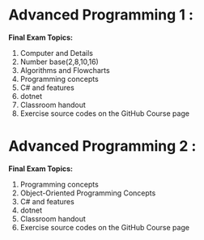 # **Advanced Programming 1 :**
**Final Exam Topics:**
1. Computer and Details
2. Number base(2,8,10,16)
3. Algorithms and Flowcharts
4. Programming concepts
5. C# and features
6. dotnet
7. Classroom handout
8. Exercise source codes on the GitHub Course page

# **Advanced Programming 2 :**
**Final Exam Topics:**
1. Programming concepts
2. Object-Oriented Programming Concepts
3. C# and features
4. dotnet
5. Classroom handout
6. Exercise source codes on the GitHub Course page